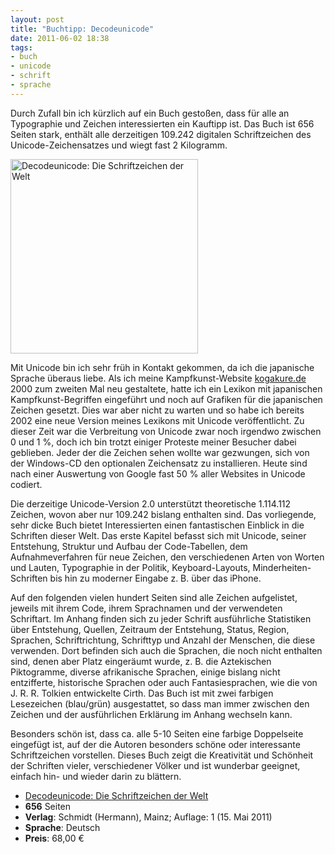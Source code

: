 ```yaml
---
layout: post
title: "Buchtipp: Decodeunicode"
date: 2011-06-02 18:38
tags: 
- buch
- unicode
- schrift
- sprache
---
```


Durch Zufall bin ich kürzlich auf ein Buch gestoßen, dass für alle an Typographie und Zeichen interessierten ein Kauftipp ist. Das Buch ist 656 Seiten stark, enthält alle derzeitigen 109.242 digitalen Schriftzeichen des Unicode-Zeichensatzes und wiegt fast 2 Kilogramm.

<!-- more -->

<a href="http://www.amazon.de/gp/product/3874398137/ref=as_li_ss_tl?ie=UTF8&amp;tag=kogakurede-21&amp;linkCode=as2&amp;camp=1638&amp;creative=19454&amp;creativeASIN=3874398137"><img width="300" height="311" src="/img/decodeunicode.jpg" alt="Decodeunicode: Die Schriftzeichen der Welt" /></a>

Mit Unicode bin ich sehr früh in Kontakt gekommen, da ich die japanische Sprache überaus liebe. Als ich meine Kampfkunst-Website [kogakure.de](http://kogakure.de/) 2000 zum zweiten Mal neu gestaltete, hatte ich ein Lexikon mit japanischen Kampfkunst-Begriffen eingeführt und noch auf Grafiken für die japanischen Zeichen gesetzt. Dies war aber nicht zu warten und so habe ich bereits 2002 eine neue Version meines Lexikons mit Unicode veröffentlicht. Zu dieser Zeit war die Verbreitung von Unicode zwar noch irgendwo zwischen 0 und 1 %, doch ich bin trotzt einiger Proteste meiner Besucher dabei geblieben. Jeder der die Zeichen sehen wollte war gezwungen, sich von der Windows-CD den optionalen Zeichensatz zu installieren. Heute sind nach einer Auswertung von Google fast 50 % aller Websites in Unicode codiert.

Die derzeitige Unicode-Version 2.0 unterstützt theoretische 1.114.112 Zeichen, wovon aber nur 109.242 bislang enthalten sind. Das vorliegende, sehr dicke Buch bietet Interessierten einen fantastischen Einblick in die Schriften dieser Welt. Das erste Kapitel befasst sich mit Unicode, seiner Entstehung, Struktur und Aufbau der Code-Tabellen, dem Aufnahmeverfahren für neue Zeichen, den verschiedenen Arten von Worten und Lauten, Typographie in der Politik, Keyboard-Layouts, Minderheiten-Schriften bis hin zu moderner Eingabe z. B. über das iPhone.

Auf den folgenden vielen hundert Seiten sind alle Zeichen aufgelistet, jeweils mit ihrem Code, ihrem Sprachnamen und der verwendeten Schriftart. Im Anhang finden sich zu jeder Schrift ausführliche Statistiken über Entstehung, Quellen, Zeitraum der Entstehung, Status, Region, Sprachen, Schriftrichtung, Schrifttyp und Anzahl der Menschen, die diese verwenden. Dort befinden sich auch die Sprachen, die noch nicht enthalten sind, denen aber Platz eingeräumt wurde, z. B. die Aztekischen Piktogramme, diverse afrikanische Sprachen, einige bislang nicht entzifferte, historische Sprachen oder auch Fantasiesprachen, wie die von J. R. R. Tolkien entwickelte Cirth. Das Buch ist mit zwei farbigen Lesezeichen (blau/grün) ausgestattet, so dass man immer zwischen den Zeichen und der ausführlichen Erklärung im Anhang wechseln kann.

Besonders schön ist, dass ca. alle 5-10 Seiten eine farbige Doppelseite eingefügt ist, auf der die Autoren besonders schöne oder interessante Schriftzeichen vorstellen. Dieses Buch zeigt die Kreativität und Schönheit der Schriften vieler, verschiedener Völker und ist wunderbar geeignet, einfach hin- und wieder darin zu blättern.

* <a href="http://www.amazon.de/gp/product/3874398137/ref=as_li_ss_tl?ie=UTF8&amp;tag=kogakurede-21&amp;linkCode=as2&amp;camp=1638&amp;creative=19454&amp;creativeASIN=3874398137">Decodeunicode: Die Schriftzeichen der Welt</a>
* **656** Seiten
* **Verlag**: Schmidt (Hermann), Mainz; Auflage: 1 (15. Mai 2011)
* **Sprache**: Deutsch
* **Preis**: 68,00 €
